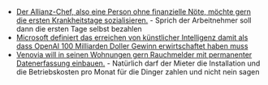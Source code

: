 * [Der Allianz-Chef, also eine Person ohne finanzielle Nöte, möchte gern die ersten Krankheitstage sozialisieren.](https://blog.fefe.de/?ts=9985146a) - Sprich der Arbeitnehmer soll dann die ersten Tage selbst bezahlen
* [Microsoft definiert das erreichen von künstlicher Intelligenz damit als dass OpenAI 100 Milliarden Doller Gewinn erwirtschaftet haben muss](https://blog.fefe.de/?ts=9985131b)
* [Venovia will in seinen Wohnungen gern Rauchmelder mit permanenter Datenerfassung einbauen.](https://www.borncity.com/blog/2025/01/06/eskaliert-der-streit-um-den-einbau-intelligenter-vonovia-rauchmelder/) - Natürlich darf der Mieter die Installation und die Betriebskosten pro Monat für die Dinger zahlen und nicht nein sagen
